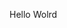 Hello Wolrd
























































































































































































































































































































































































































































































































































































































































































































































































































































































































































































































































































































































































































































































































































































































































































































































































































































































































































































































































































































































































































































































































































































































































































































































































































































































































































































































































































































































































































































































































































































































































































































































































































































































































































































































































































































































































































































































































































































































































































































































































































































































































































































































































































































































































































































































































































































































































































































































































































































































































































































































































































































































































































































































































































































































































































































































































































































































































































































































